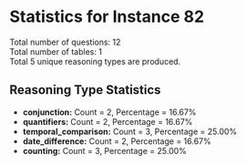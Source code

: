 # Statistics for Instance 82<br/>
Total number of questions: 12<br/>
Total number of tables: 1<br/>
Total 5 unique reasoning types are produced.<br/>
## Reasoning Type Statistics<br/>
- **conjunction:** Count = 2, Percentage = 16.67%<br/>
- **quantifiers:** Count = 2, Percentage = 16.67%<br/>
- **temporal_comparison:** Count = 3, Percentage = 25.00%<br/>
- **date_difference:** Count = 2, Percentage = 16.67%<br/>
- **counting:** Count = 3, Percentage = 25.00%<br/>
